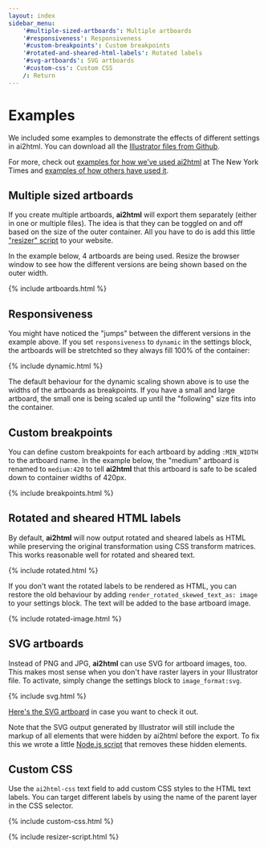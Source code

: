 ```yaml
---
layout: index
sidebar_menu:
    '#multiple-sized-artboards': Multiple artboards
    '#responsiveness': Responsiveness
    '#custom-breakpoints': Custom breakpoints
    '#rotated-and-sheared-html-labels': Rotated labels
    '#svg-artboards': SVG artboards
    '#custom-css': Custom CSS
    /: Return
---
```


# Examples

We included some examples to demonstrate the effects of different settings in ai2html. You can download all the [Illustrator files from Github](https://github.com/newsdev/ai2html/tree/gh-pages/_ai). 

For more, check out [examples for how we’ve used ai2html](https://delicious.com/archietse/ai2html,nyt) at The New York Times and [examples of how others have used it](https://delicious.com/archietse/ai2html,others).

## Multiple sized artboards

If you create multiple artboards, **ai2html** will export them separately (either in one or multiple files). The idea is that they can be toggled on and off based on the size of the outer container. All you have to do is add this little ["resizer" script](https://gist.github.com/gka/093496b7707110178994) to your website.

In the example below, 4 artboards are being used. Resize the browser window to see how the different versions are being shown based on the outer width.

{% include artboards.html %}

## Responsiveness

You might have noticed the "jumps" between the different versions in the example above. If you set `responsiveness` to `dynamic` in the settings block, the artboards will be stretchted so they always fill 100% of the container:

{% include dynamic.html %}

The default behaviour for the dynamic scaling shown above is to use the widths of the artboards as breakpoints. If you have a small and large artboard, the small one is being scaled up until the "following" size fits into the container.

## Custom breakpoints

You can define custom breakpoints for each artboard by adding `:MIN_WIDTH` to the artboard name. In the example below, the "medium" artboard is renamed to `medium:420` to tell **ai2html** that this artboard is safe to be scaled down to container widths of 420px.

{% include breakpoints.html %}


## Rotated and sheared HTML labels

By default, **ai2html** will now output rotated and sheared labels as HTML while preserving the original transformation using CSS transform matrices. This works reasonable well for rotated and sheared text.

{% include rotated.html %}

If you don't want the rotated labels to be rendered as HTML, you can restore the old behaviour by adding `render_rotated_skewed_text_as: image` to your settings block. The text will be added to the base artboard image.

{% include rotated-image.html %}

## SVG artboards

Instead of PNG and JPG, **ai2html** can use SVG for artboard images, too. This makes most sense when you don't have raster layers in your Illustrator file. To activate, simply change the settings block to `image_format:svg`.

{% include svg.html %}

[Here's the SVG artboard](images/svg-720.svg) in case you want to check it out.

Note that the SVG output generated by Illustrator will still include the markup of all elements that were hidden by ai2html before the export. To fix this we wrote a little [Node.js script](https://gist.github.com/gka/c97465e7a25d943e1191#file-clean-ai2html-svg-artboard-js) that removes these hidden elements.

## Custom CSS

Use the `ai2html-css` text field to add custom CSS styles to the HTML text labels. You can target different labels by using the name of the parent layer in the CSS selector.

{% include custom-css.html %}

{% include resizer-script.html %}

